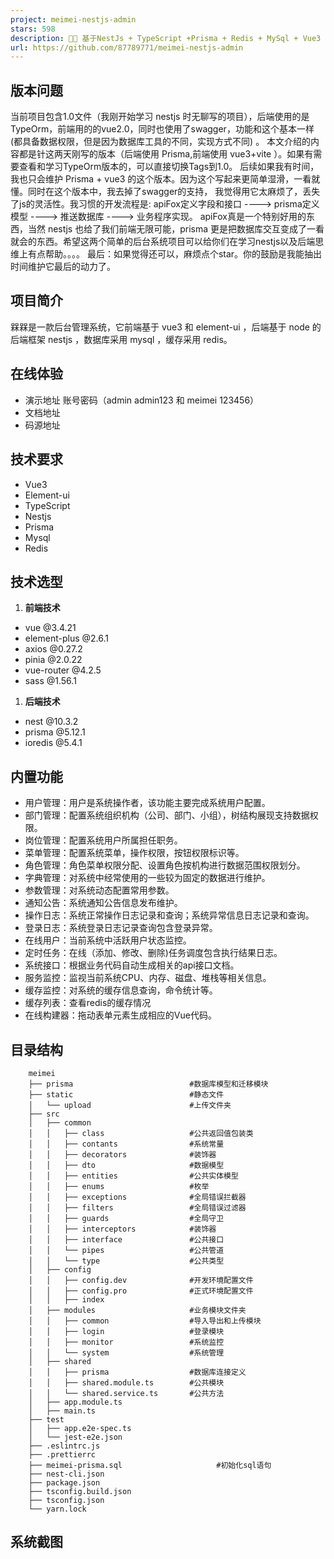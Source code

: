 ```yaml
---
project: meimei-nestjs-admin
stars: 598
description: 🚀🚀 基于NestJs + TypeScript +Prisma + Redis + MySql + Vue3 + vite + Element-UI编写的一款前后端分离的权限管理系统。🚀内置角色系统、导入导出、数据权限、表单连续提交拦截、前端表格列自定义等...🚀
url: https://github.com/87789771/meimei-nestjs-admin
---
```


版本问题
----

当前项目包含1.0文件（我刚开始学习 nestjs 时无聊写的项目），后端使用的是TypeOrm，前端用的的vue2.0，同时也使用了swagger，功能和这个基本一样 (都具备数据权限，但是因为数据库工具的不同，实现方式不同) 。 本文介绍的内容都是针这两天刚写的版本（后端使用 Prisma,前端使用 vue3+vite ）。如果有需要查看和学习TypeOrm版本的，可以直接切换Tags到1.0。 后续如果我有时间，我也只会维护 Prisma + vue3 的这个版本。因为这个写起来更简单湿滑，一看就懂。同时在这个版本中，我去掉了swagger的支持， 我觉得用它太麻烦了，丢失了js的灵活性。我习惯的开发流程是: apiFox定义字段和接口 ----> prisma定义模型 ----> 推送数据库 ----> 业务程序实现。 apiFox真是一个特别好用的东西，当然 nestjs 也给了我们前端无限可能，prisma 更是把数据库交互变成了一看就会的东西。希望这两个简单的后台系统项目可以给你们在学习nestjs以及后端思维上有点帮助。。。。 最后：如果觉得还可以，麻烦点个star。你的鼓励是我能抽出时间维护它最后的动力了。

项目简介
----

槑槑是一款后台管理系统，它前端基于 vue3 和 element-ui ，后端基于 node 的后端框架 nestjs ，数据库采用 mysql ，缓存采用 redis。

在线体验
----

-   演示地址 账号密码（admin admin123 和 meimei 123456）
-   文档地址
-   码源地址

技术要求
----

-   Vue3
-   Element-ui
-   TypeScript
-   Nestjs
-   Prisma
-   Mysql
-   Redis

技术选型
----

1.  **前端技术**

-   vue @3.4.21
-   element-plus @2.6.1
-   axios @0.27.2
-   pinia @2.0.22
-   vue-router @4.2.5
-   sass @1.56.1

1.  **后端技术**

-   nest @10.3.2
-   prisma @5.12.1
-   ioredis @5.4.1

内置功能
----

-   用户管理：用户是系统操作者，该功能主要完成系统用户配置。
-   部门管理：配置系统组织机构（公司、部门、小组），树结构展现支持数据权限。
-   岗位管理：配置系统用户所属担任职务。
-   菜单管理：配置系统菜单，操作权限，按钮权限标识等。
-   角色管理：角色菜单权限分配、设置角色按机构进行数据范围权限划分。
-   字典管理：对系统中经常使用的一些较为固定的数据进行维护。
-   参数管理：对系统动态配置常用参数。
-   通知公告：系统通知公告信息发布维护。
-   操作日志：系统正常操作日志记录和查询；系统异常信息日志记录和查询。
-   登录日志：系统登录日志记录查询包含登录异常。
-   在线用户：当前系统中活跃用户状态监控。
-   定时任务：在线（添加、修改、删除)任务调度包含执行结果日志。
-   系统接口：根据业务代码自动生成相关的api接口文档。
-   服务监控：监视当前系统CPU、内存、磁盘、堆栈等相关信息。
-   缓存监控：对系统的缓存信息查询，命令统计等。
-   缓存列表：查看redis的缓存情况
-   在线构建器：拖动表单元素生成相应的Vue代码。

目录结构
----

```
    meimei
    ├── prisma                          #数据库模型和迁移模块
    ├── static                          #静态文件
    │   └── upload                      #上传文件夹
    ├── src
    │   ├── common                      
    │   │   ├── class                   #公共返回值包装类
    │   │   ├── contants                #系统常量
    │   │   ├── decorators              #装饰器
    │   │   ├── dto                     #数据模型
    │   │   ├── entities                #公共实体模型
    │   │   ├── enums                   #枚举
    │   │   ├── exceptions              #全局错误拦截器
    │   │   ├── filters                 #全局错误过滤器
    │   │   ├── guards                  #全局守卫
    │   │   ├── interceptors            #装饰器
    │   │   ├── interface               #公共接口
    │   │   └── pipes                   #公共管道
    │   │   └── type                    #公共类型
    │   ├── config
    │   │   ├── config.dev              #开发环境配置文件
    │   │   ├── config.pro              #正式环境配置文件
    │   │   ├── index      
    │   ├── modules                     #业务模块文件夹
    │   │   ├── common                  #导入导出和上传模块
    │   │   ├── login                   #登录模块
    │   │   ├── monitor                 #系统监控
    │   │   └── system                  #系统管理
    │   ├── shared                      
    │   │   ├── prisma                  #数据库连接定义
    │   │   ├── shared.module.ts        #公共模块
    │   │   └── shared.service.ts       #公共方法
    │   ├── app.module.ts
    │   ├── main.ts
    ├── test
    │   ├── app.e2e-spec.ts
    │   └── jest-e2e.json
    ├── .eslintrc.js
    ├── .prettierrc
    ├── meimei-prisma.sql                     #初始化sql语句
    ├── nest-cli.json
    ├── package.json
    ├── tsconfig.build.json
    ├── tsconfig.json
    └── yarn.lock
```

系统截图
----
